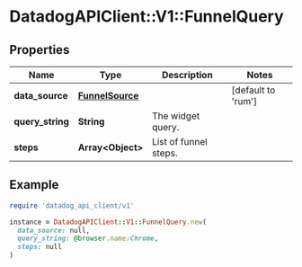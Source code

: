 # DatadogAPIClient::V1::FunnelQuery

## Properties

| Name | Type | Description | Notes |
| ---- | ---- | ----------- | ----- |
| **data_source** | [**FunnelSource**](FunnelSource.md) |  | [default to &#39;rum&#39;] |
| **query_string** | **String** | The widget query. |  |
| **steps** | **Array&lt;Object&gt;** | List of funnel steps. |  |

## Example

```ruby
require 'datadog_api_client/v1'

instance = DatadogAPIClient::V1::FunnelQuery.new(
  data_source: null,
  query_string: @browser.name:Chrome,
  steps: null
)
```

